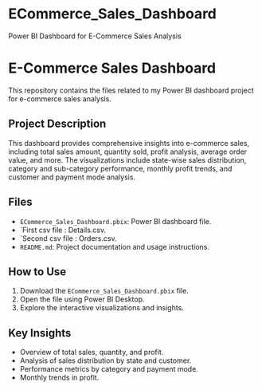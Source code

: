 # ECommerce_Sales_Dashboard
Power BI Dashboard for E-Commerce Sales Analysis
# E-Commerce Sales Dashboard

This repository contains the files related to my Power BI dashboard project for e-commerce sales analysis.

## Project Description

This dashboard provides comprehensive insights into e-commerce sales, including total sales amount, quantity sold, profit analysis, average order value, and more. The visualizations include state-wise sales distribution, category and sub-category performance, monthly profit trends, and customer and payment mode analysis.

## Files

- `ECommerce_Sales_Dashboard.pbix`: Power BI dashboard file.
- `First csv file : Details.csv.
- `Second csv file : Orders.csv.
- `README.md`: Project documentation and usage instructions.

## How to Use

1. Download the `ECommerce_Sales_Dashboard.pbix` file.
2. Open the file using Power BI Desktop.
3. Explore the interactive visualizations and insights.

## Key Insights

- Overview of total sales, quantity, and profit.
- Analysis of sales distribution by state and customer.
- Performance metrics by category and payment mode.
- Monthly trends in profit.

